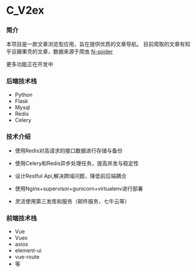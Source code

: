 # C_V2ex

### 简介

本项目是一款文章浏览型应用，旨在提供优质的文章导航。 目前爬取的文章有知乎豆瓣果壳的文章，数据来源于爬虫 [N-spider](https://github.com/william-tu/N-Spider)



更多功能正在开发中

### 后端技术栈
* Python
* Flask
* Mysql
* Redis
* Celery

### 技术介绍
- 使用Redis对高请求的接口数据进行存储与备份

- 使用Celery和Redis异步处理任务，提高并发与稳定性

- 设计Restful Api,解决跨域问题，降低前后端耦合

- 使用Nginx+supervisor+gunicorn+virtualenv进行部署

- 灵活使用第三发库和服务（邮件服务，七牛云等）

### 前端技术栈
* Vue
* Vuex
* axios
* element-ui
* vue-route
* 等


